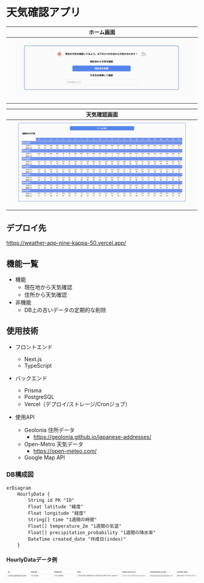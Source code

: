 # 天気確認アプリ

|ホーム画面|
|:-:|
|<img src="./public/home.png" alt="Home Screen"/>|

|天気確認画面|
|:-:|
|<img src="./public/weather.png" alt="Weather Screen"/>|

## デプロイ先
https://weather-app-nine-kappa-50.vercel.app/

## 機能一覧
- 機能
  - 現在地から天気確認
  - 住所から天気確認
- 非機能
  - DB上の古いデータの定期的な削除

## 使用技術
- フロントエンド
  - Next.js
  - TypeScript
  
- バックエンド
  - Prisma
  - PostgreSQL
  - Vercel（デプロイ/ストレージ/Cronジョブ）

- 使用API
  - Geolonia 住所データ
    - https://geolonia.github.io/japanese-addresses/
  - Open-Metro 天気データ
    - https://open-meteo.com/
  - Google Map API

### DB構成図
```mermaid
erDiagram
    HourlyData {
        String id PK "ID"
        Float latitude "緯度"
        Float longitude "経度"
        String[] time "1週間の時間"
        Float[] temperature_2m "1週間の気温"
        Float[] precipitation_probability "1週間の降水率"
        DateTime created_date "作成日(index)"
    }
```

#### HourlyDataデータ例
<img src='./public/data-example.png' alt='example'>
